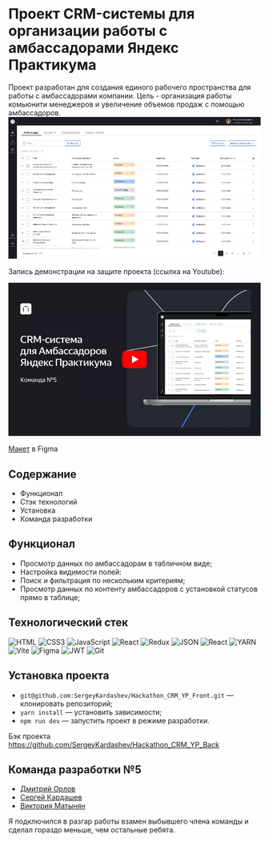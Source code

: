 # Проект CRM-системы для организации работы с амбассадорами Яндекс Практикума

Проект разработан для создания единого рабочего пространства для работы с амбассадорами компании. Цель - организация работы комьюнити менеджеров и увеличение объемов продаж с помощью амбассадоров.
![screenshot1](https://github.com/SergeyKardashev/Hackathon_CRM_YP_Front/raw/assets/images/Hackathon_CRM_YP.jpg)


Запись демонстрации на защите проекта (ссылка на Youtube):

[![Watch demo at Youtube](https://github.com/SergeyKardashev/Hackathon_CRM_YP_Front/raw/assets/images/Hackathon_CRM-YP_demo.jpg)](https://www.youtube.com/watch?v=3E4J2aJVYs4)

[Макет](https://www.figma.com/file/DzhvMY9UvrA1ZRCIfzjSZA/CRM-%D0%90%D0%BC%D0%B1%D0%B0%D1%81%D1%81%D0%B0%D0%B4%D0%BE%D1%80%D1%8B-%D0%9F%D1%80%D0%B0%D0%BA%D1%82%D0%B8%D0%BA%D1%83%D0%BC%D0%B0?type=design&node-id=0-1&mode=design&t=WOtOmOeNPtjyXJqV-0) в Figma

<!-- TODO: добавить пункт "Что сделано" в содержание и ниже написать его тело  -->
## Содержание
- Функционал
- Стэк технологий
- Установка
- Команда разработки 

## Функционал
- Просмотр данных по амбассадорам в табличном виде;
- Настройка видимости полей:
- Поиск и фильтрация по нескольким критериям;
- Просмотр данных по контенту амбассадоров с установкой статусов прямо в таблице;

## Технологический стек
![HTML](https://img.shields.io/badge/HTML5-E34F26?style=for-the-badge&logo=html5&logoColor=white)
![CSS3](https://img.shields.io/badge/CSS3-1572B6?style=for-the-badge&logo=css3&logoColor=white)
![JavaScript](https://img.shields.io/badge/JavaScript-323330?style=for-the-badge&logo=javascript&logoColor=F7DF1E)
![React](https://img.shields.io/badge/React-20232A?style=for-the-badge&logo=react&logoColor=61DAFB)
![Redux](https://img.shields.io/badge/Redux-593D88?style=for-the-badge&logo=redux&logoColor=white)
![JSON](https://img.shields.io/badge/json-5E5C5C?style=for-the-badge&logo=json&logoColor=white)
![React](https://img.shields.io/badge/React-20232A?style=for-the-badge&logo=react&logoColor=61DAFB)
![YARN](https://img.shields.io/badge/Yarn-2C8EBB?style=for-the-badge&logo=yarn&logoColor=white)
![Vite](https://img.shields.io/badge/Vite-B73BFE?style=for-the-badge&logo=vite&logoColor=FFD62E)
![Figma](https://img.shields.io/badge/Figma-F24E1E?style=for-the-badge&logo=figma&logoColor=white)
![JWT](https://img.shields.io/badge/JWT-000000?style=for-the-badge&logo=JSON%20web%20tokens&logoColor=white)
![Git](https://img.shields.io/badge/Git-F05032?style=for-the-badge&logo=git&logoColor=white)

## Установка проекта
* `git@github.com:SergeyKardashev/Hackathon_CRM_YP_Front.git` — клонировать репозиторий;
* `yarn install` — установить зависимости;
* `npm run dev` — запустить проект в режиме разработки.

Бэк проекта https://github.com/SergeyKardashev/Hackathon_CRM_YP_Back

## Команда разработки №5
* [Дмитрий Орлов](https://github.com/mityourik)
* [Сергей Кардашев](https://github.com/SergeyKardashev)
* [Виктория Матынян](https://github.com/VictoriaMatynyan)

Я подключился в разгар работы взамен выбывшего члена команды и сделал гораздо меньше, чем остальные ребята.
